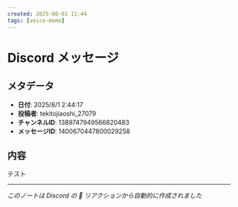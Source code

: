 ```yaml
---
created: 2025-08-01 11:44
tags: [voice-memo]
---
```


# Discord メッセージ

## メタデータ
- **日付**: 2025/8/1 2:44:17
- **投稿者**: tekitojiaoshi_27079
- **チャンネルID**: 1389747949566820483
- **メッセージID**: 1400670447800029258

## 内容

テスト

---
*このノートは Discord の 📝 リアクションから自動的に作成されました*
